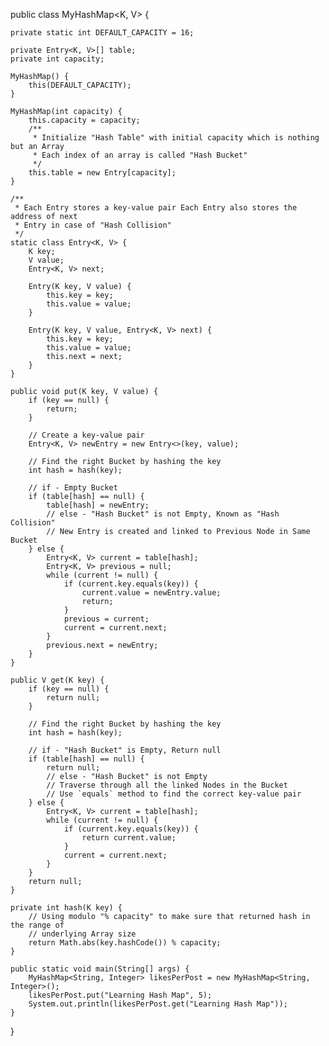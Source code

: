 public class MyHashMap<K, V> {

    private static int DEFAULT_CAPACITY = 16;

    private Entry<K, V>[] table;
    private int capacity;

    MyHashMap() {
        this(DEFAULT_CAPACITY);
    }

    MyHashMap(int capacity) {
        this.capacity = capacity;
        /**
         * Initialize "Hash Table" with initial capacity which is nothing but an Array
         * Each index of an array is called "Hash Bucket"
         */
        this.table = new Entry[capacity];
    }

    /**
     * Each Entry stores a key-value pair Each Entry also stores the address of next
     * Entry in case of "Hash Collision"
     */
    static class Entry<K, V> {
        K key;
        V value;
        Entry<K, V> next;

        Entry(K key, V value) {
            this.key = key;
            this.value = value;
        }

        Entry(K key, V value, Entry<K, V> next) {
            this.key = key;
            this.value = value;
            this.next = next;
        }
    }

    public void put(K key, V value) {
        if (key == null) {
            return;
        }

        // Create a key-value pair
        Entry<K, V> newEntry = new Entry<>(key, value);

        // Find the right Bucket by hashing the key
        int hash = hash(key);

        // if - Empty Bucket
        if (table[hash] == null) {
            table[hash] = newEntry;
            // else - "Hash Bucket" is not Empty, Known as "Hash Collision"
            // New Entry is created and linked to Previous Node in Same Bucket
        } else {
            Entry<K, V> current = table[hash];
            Entry<K, V> previous = null;
            while (current != null) {
                if (current.key.equals(key)) {
                    current.value = newEntry.value;
                    return;
                }
                previous = current;
                current = current.next;
            }
            previous.next = newEntry;
        }
    }

    public V get(K key) {
        if (key == null) {
            return null;
        }

        // Find the right Bucket by hashing the key
        int hash = hash(key);

        // if - "Hash Bucket" is Empty, Return null
        if (table[hash] == null) {
            return null;
            // else - "Hash Bucket" is not Empty
            // Traverse through all the linked Nodes in the Bucket
            // Use `equals` method to find the correct key-value pair
        } else {
            Entry<K, V> current = table[hash];
            while (current != null) {
                if (current.key.equals(key)) {
                    return current.value;
                }
                current = current.next;
            }
        }
        return null;
    }

    private int hash(K key) {
        // Using modulo "% capacity" to make sure that returned hash in the range of
        // underlying Array size
        return Math.abs(key.hashCode()) % capacity;
    }

    public static void main(String[] args) {
        MyHashMap<String, Integer> likesPerPost = new MyHashMap<String, Integer>();
        likesPerPost.put("Learning Hash Map", 5);
        System.out.println(likesPerPost.get("Learning Hash Map"));
    }
}